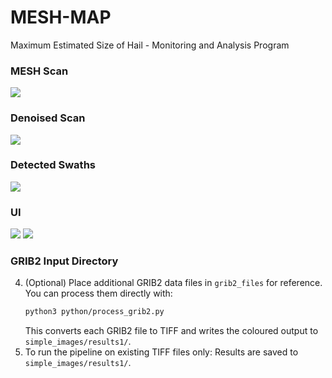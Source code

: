 # MESH-MAP
 Maximum Estimated Size of Hail - Monitoring and Analysis Program

### MESH Scan
![](https://github.com/Northern-Tornadoes-Project/MESH-MAP/blob/main/images/mesh.png)

### Denoised Scan
![](https://github.com/Northern-Tornadoes-Project/MESH-MAP/blob/main/images/mesh_denoised.png)

### Detected Swaths
![](https://github.com/Northern-Tornadoes-Project/MESH-MAP/blob/main/images/swaths.png)

### UI
![](https://github.com/Northern-Tornadoes-Project/MESH-MAP/blob/main/images/ui1.png)
![](https://github.com/Northern-Tornadoes-Project/MESH-MAP/blob/main/images/ui2.png)

### GRIB2 Input Directory
4. (Optional) Place additional GRIB2 data files in `grib2_files` for reference. You can process them directly with:
   ```bash
   python3 python/process_grib2.py
   ```
   This converts each GRIB2 file to TIFF and writes the coloured output to `simple_images/results1/`.
5. To run the pipeline on existing TIFF files only:
   Results are saved to `simple_images/results1/`.
